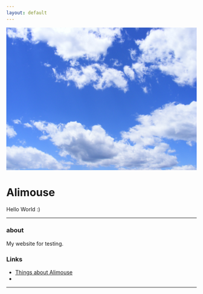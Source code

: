 ```yaml
---
layout: default
---
```


![avatar](skyp.jpg)

# Alimouse

Hello World :)

- - -

### about

My website for testing.

### Links

 * [Things about Alimouse](https://zh.wikipedia.org/wiki/%E6%B0%B4%E8%B1%9A)
 * 

- - -

